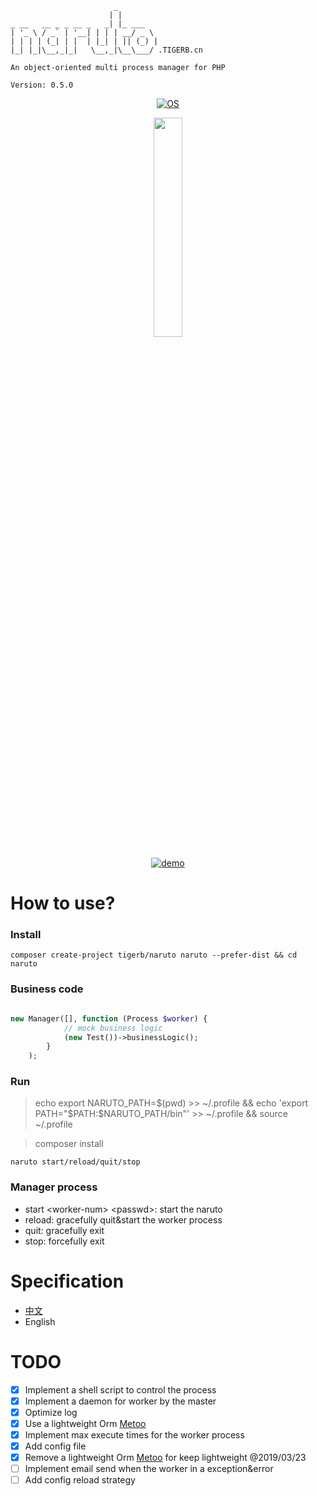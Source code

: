 ```
                       _        
                      | |       
_ __   __ _ _ __ _   _| |_ ___  
| '_ \ / _` | '__| | | | __/ _ \ 
| | | | (_| | |  | |_| | || (_) |
|_| |_|\__,_|_|   \__,_|\__\___/ .TIGERB.cn
			
An object-oriented multi process manager for PHP

Version: 0.5.0

```

<p align="center">
<a href="http://naruto.tigerb.cn/"><img src="https://img.shields.io/badge/os-Linux%26Darwin-blue.svg" alt="OS"></a>
</p>


<p align="center">
	<a href="http://naruto.tigerb.cn/"><img width="30%" src="http://cdn.tigerb.cn/wechat-blog-qrcode.jpg"></a>
</p>
<p align="center">
	<a href="http://naruto.tigerb.cn/"><img src="http://cdn.tigerb.cn/ezgif.com-video-to-gif.gif" alt="demo"></a>
</p>


# How to use?

### Install

```
composer create-project tigerb/naruto naruto --prefer-dist && cd naruto
```

### Business code

```php

new Manager([], function (Process $worker) {
			// mock business logic
			(new Test())->businessLogic();
		}
	);
```

### Run

> echo export NARUTO_PATH=$(pwd) >> ~/.profile && echo 'export PATH="$PATH:$NARUTO_PATH/bin"' >> ~/.profile && source ~/.profile

> composer install

```
naruto start/reload/quit/stop
```

### Manager process

- start \<worker-num\> \<passwd\>: start the naruto
- reload: gracefully quit&start the worker process
- quit: gracefully exit
- stop: forcefully exit

# Specification

- [中文](./docs/specification-zh.md)
- English

# TODO

- [x] Implement a shell script to control the process
- [x] Implement a daemon for worker by the master
- [x] Optimize log
- [x] Use a lightweight Orm [Metoo](https://github.com/catfan/Medoo)
- [x] Implement max execute times for the worker process
- [x] Add config file
- [x] Remove a lightweight Orm [Metoo](https://github.com/catfan/Medoo) for keep lightweight @2019/03/23
- [ ] Implement email send when the worker in a exception&error
- [ ] Add config reload strategy
